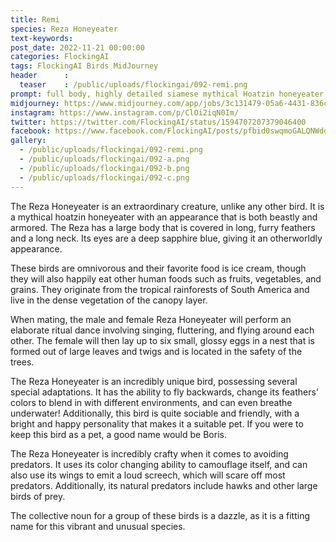 ```yaml
---
title: Remi
species: Reza Honeyeater
text-keywords: 
post_date: 2022-11-21 00:00:00
categories: FlockingAI
tags: FlockingAI Birds MidJourney 
header      :
  teaser    : /public/uploads/flockingai/092-remi.png
prompt: full body, highly detailed siamese mythical Hoatzin honeyeater, anthropomorphic BIRD, beast in armor, sapphire blue eyes, monster design, by Weta Digital, by Reza Abbasi , 3-Dimensional, Happy, Bright, Furry, insanely detailed and intricate, hypermaximalist
midjourney: https://www.midjourney.com/app/jobs/3c131479-05a6-4431-836c-596bb47aa881
instagram: https://www.instagram.com/p/ClOi2iqN0Im/
twitter: https://twitter.com/FlockingAI/status/1594707207379046400
facebook: https://www.facebook.com/FlockingAI/posts/pfbid0swqmoGALQNWddf5CcSudm2JnezjTqfdNT3RfgpsucvY2uTjkyxacEVLE2dPRu1ZZl
gallery: 
  - /public/uploads/flockingai/092-remi.png
  - /public/uploads/flockingai/092-a.png
  - /public/uploads/flockingai/092-b.png
  - /public/uploads/flockingai/092-c.png
---
```


The Reza Honeyeater is an extraordinary creature, unlike any other bird. It is a mythical hoatzin honeyeater with an appearance that is both beastly and armored. The Reza has a large body that is covered in long, furry feathers and a long neck. Its eyes are a deep sapphire blue, giving it an otherworldly appearance.

These birds are omnivorous and their favorite food is ice cream, though they will also happily eat other human foods such as fruits, vegetables, and grains. They originate from the tropical rainforests of South America and live in the dense vegetation of the canopy layer.

When mating, the male and female Reza Honeyeater will perform an elaborate ritual dance involving singing, fluttering, and flying around each other. The female will then lay up to six small, glossy eggs in a nest that is formed out of large leaves and twigs and is located in the safety of the trees.

The Reza Honeyeater is an incredibly unique bird, possessing several special adaptations. It has the ability to fly backwards, change its feathers’ colors to blend in with different environments, and can even breathe underwater! Additionally, this bird is quite sociable and friendly, with a bright and happy personality that makes it a suitable pet. If you were to keep this bird as a pet, a good name would be Boris.

The Reza Honeyeater is incredibly crafty when it comes to avoiding predators. It uses its color changing ability to camouflage itself, and can also use its wings to emit a loud screech, which will scare off most predators. Additionally, its natural predators include hawks and other large birds of prey.

The collective noun for a group of these birds is a dazzle, as it is a fitting name for this vibrant and unusual species.

